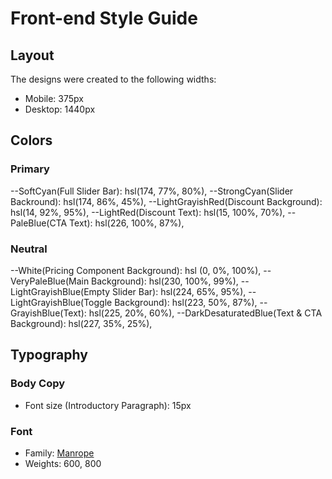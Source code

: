 # Front-end Style Guide

## Layout

The designs were created to the following widths:

- Mobile: 375px
- Desktop: 1440px

## Colors

### Primary

--SoftCyan(Full Slider Bar): hsl(174, 77%, 80%),
--StrongCyan(Slider Backround): hsl(174, 86%, 45%),
--LightGrayishRed(Discount Background): hsl(14, 92%, 95%),
--LightRed(Discount Text): hsl(15, 100%, 70%),
--PaleBlue(CTA Text): hsl(226, 100%, 87%),

### Neutral

--White(Pricing Component Background): hsl (0, 0%, 100%),
--VeryPaleBlue(Main Background): hsl(230, 100%, 99%),
--LightGrayishBlue(Empty Slider Bar): hsl(224, 65%, 95%),
--LightGrayishBlue(Toggle Background): hsl(223, 50%, 87%),
--GrayishBlue(Text): hsl(225, 20%, 60%),
--DarkDesaturatedBlue(Text & CTA Background): hsl(227, 35%, 25%),

## Typography

### Body Copy

- Font size (Introductory Paragraph): 15px

### Font

- Family: [Manrope](https://fonts.google.com/specimen/Manrope)
- Weights: 600, 800
